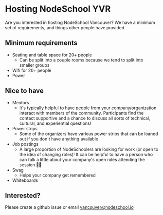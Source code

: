 # Hosting NodeSchool YVR

Are you interested in hosting NodeSchool Vancouver? We have a minimum set of requirements, and things other people have provided.

## Minimum requirements

* Seating and table space for 20+ people
  * Can be split into a couple rooms because we tend to split into smaller groups
* Wifi for 20+ people
* Power

## Nice to have

* Mentors
  * It's typically helpful to have people from your company/organization interact with members of the community. Participants find the contact supportive and a chance to discuss all sorts of technical, cultural, and experiential questions!
* Power strips
  * Some of the organizers have various power strips that can be loaned out if you don't have anything available
* Job postings
  * A large proportion of NodeSchoolers are looking for work (or open to the idea of changing roles)! It can be helpful to have a person who can talk a little about your company's open roles attending the session 💁🏽
* Swag
  * Helps your company get remembered
* Whiteboards

## Interested?

Please create a github issue or email [vancouver@nodeschool.io](mailto:vancouver@nodeschool.io)
